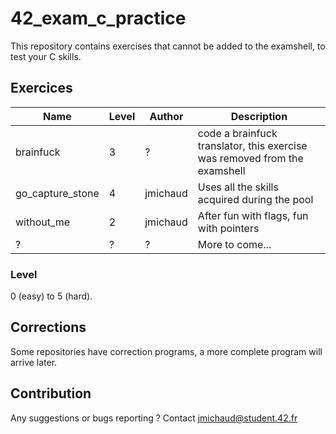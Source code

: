 # 42_exam_c_practice
This repository contains exercises that cannot be added to the examshell, to test your C skills.

## Exercices
| Name | Level | Author | Description |
| --- | --- | --- | --- |
| brainfuck | 3 | ? | code a brainfuck translator, this exercise was removed from the examshell |
| go_capture_stone | 4 | jmichaud | Uses all the skills acquired during the pool |
| without_me | 2 | jmichaud | After fun with flags, fun with pointers |
| ? | ? | ? | More to come... |

### Level
0 (easy) to 5 (hard).

## Corrections
Some repositories have correction programs, a more complete program will arrive later.

## Contribution
Any suggestions or bugs reporting ?
Contact jmichaud@student.42.fr
